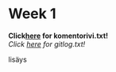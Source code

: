 # Week 1    
**Click[here](https://github.com/maizzuu/ot-harjoitustyo/blob/master/laskarit/viikko1/komentorivi.txt) for komentorivi.txt!**  
*Click [here](https://github.com/maizzuu/ot-harjoitustyo/blob/master/laskarit/viikko1/gitlog.txt) for gitlog.txt!*

lisäys
